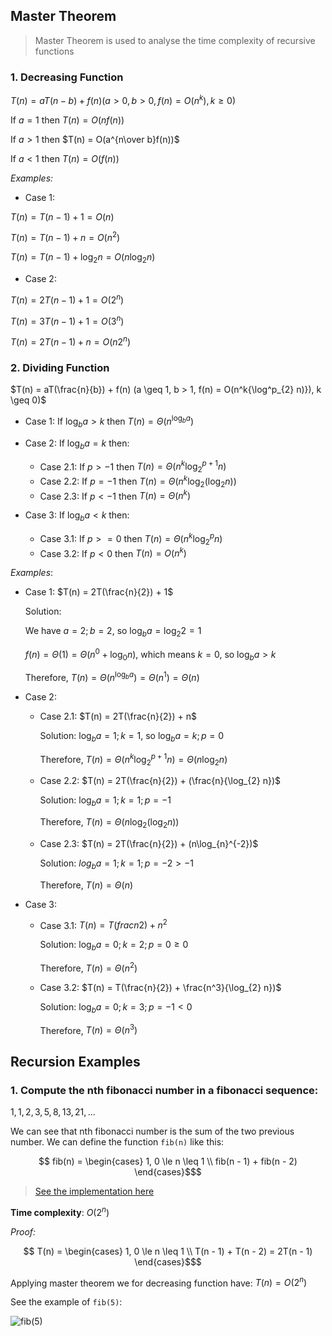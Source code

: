## Master Theorem

> Master Theorem is used to analyse the time complexity of recursive functions

### **1. Decreasing Function**

$T(n) = aT(n - b) + f(n) (a > 0, b > 0, f(n) = O(n^k), k \geq 0)$

If $a = 1$ then $T(n) = O(nf(n))$

If $a > 1$ then $T(n) = O(a^{n\over b}f(n))$

If $a < 1$ then $T(n) = O(f(n))$


_Examples:_

- Case 1:

$T(n) = T(n - 1) + 1 = O(n)$

$T(n) = T(n - 1) + n = O(n^2)$

$T(n) = T(n - 1) + \log_{2} n = O(n\log_{2} n)$


- Case 2:

$T(n) = 2T(n - 1) + 1 = O(2^n)$

$T(n) = 3T(n - 1) + 1 = O(3^n)$

$T(n) = 2T(n - 1) + n = O(n2^n)$

### **2. Dividing Function**

$T(n) = aT(\frac{n}{b}) + f(n) (a \geq 1, b > 1, f(n) = O(n^k{\log^p_{2} n)}), k \geq 0)$

- Case 1: If $\log_{b} a > k$ then $T(n) = Θ(n^{\log_{b} a})$

- Case 2: If $\log_{b} a = k$ then:
  - Case 2.1: If $p > -1$ then $T(n) = Θ({n^k\log^{p + 1}_{2} n})$
  - Case 2.2: If $p = -1$ then $T(n) = Θ(n^k\log_{2}{(\log_{2} n)})$
  - Case 2.3: If $p < -1$ then $T(n) = Θ(n^k)$
- Case 3: If $\log_{b} a < k$ then:
  - Case 3.1: If $p >= 0$ then $T(n) = Θ(n^k{\log^p_{2} n})$
  - Case 3.2: If $p < 0$ then $T(n) = O(n^k)$

_Examples_:

- Case 1: $T(n) = 2T(\frac{n}{2}) + 1$

  Solution:

  We have $a = 2; b = 2$, so $\log_{b} a = \log_{2} 2 = 1$
                        
  $f(n) = Θ(1) = Θ(n^0 + \log_{0} n)$, which means $k = 0$, so $\log_{b} a > k$

  Therefore, $T(n) = Θ(n^{\log_{b} a}) = Θ(n^1) = Θ(n)$

- Case 2:
  - Case 2.1: $T(n) = 2T(\frac{n}{2}) + n$
  
    Solution: $\log_{b} a = 1; k = 1$, so $\log_{b} a = k; p = 0$
    
    Therefore, $T(n) = Θ(n^k\log_{2}^{p + 1} n) = Θ(n\log_{2} n)$


  - Case 2.2: $T(n) = 2T(\frac{n}{2}) + (\frac{n}{\log_{2} n})$
    
    Solution: $\log_{b} a = 1; k = 1; p = -1$
    
    Therefore, $T(n) = Θ(n\log_{2}(\log_{2} n))$

  - Case 2.3: $T(n) = 2T(\frac{n}{2}) + (n\log_{n}^{-2})$
                    
    Solution: $log_{b} a = 1; k = 1; p = -2 > -1$
    
    Therefore, $T(n) = Θ(n)$

- Case 3:
  - Case 3.1: $T(n) = T(frac{n}{2}) + n^2$
    
    Solution: $\log_{b} a = 0; k = 2; p = 0 \geq 0$
    
    Therefore, $T(n) = Θ(n^2)$

  - Case 3.2: $T(n) = T(\frac{n}{2}) + \frac{n^3}{\log_{2} n})$
    
    Solution: $\log_{b} a = 0; k = 3; p = -1 < 0$ 
    
    Therefore, $T(n) = Θ(n^3)$

## Recursion Examples

### **1. Compute the nth fibonacci number in a fibonacci sequence:**

$1, 1, 2, 3, 5, 8, 13, 21, ...$

We can see that nth fibonacci number is the sum of the two previous number. We can define the function `fib(n)` like this:

```math
  fib(n) = 
  \begin{cases} 
    1, 0 \le n \leq 1 \\ fib(n - 1) + fib(n - 2)
  \end{cases}$
```

> [See the implementation here](https://github.com/alphazero-wd/algorithms-and-data-structures/blob/1_recursion/fibonacci.py)

**Time complexity**: $O(2^n)$

_Proof:_

```math
    T(n) =
    \begin{cases} 
    1, 0 \le n \leq 1 \\ T(n - 1) + T(n - 2) = 2T(n - 1)
  \end{cases}$
```
Applying master theorem we for decreasing function have: $T(n) = O(2^n)$

See the example of `fib(5)`:

![fib(5)](https://upload.wikimedia.org/wikipedia/commons/thumb/e/ea/Fibonacci_Tree_5.svg/1280px-Fibonacci_Tree_5.svg.png)
